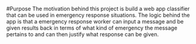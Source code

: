#Purpose
The motivation behind this project is build a web app classifier that can be used in emergency response situations. The logic behind the app is that a emergency response worker can input a message and be given results back in terms of what kind of emergency the message pertains to and can then justify what response can be given.
